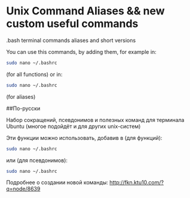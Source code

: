 # Unix Command Aliases && new custom useful commands #
.bash terminal commands aliases and short versions


You can use this commands, by adding them, for example in:
```bash
sudo nano ~/.bashrc
```
(for all functions) or in:
```bash
sudo nano ~/.bashrc
``` 
(for aliases)

##По-русски 

Набор сокращений, псевдонимов и полезных команд для терминала Ubuntu (многое подойдёт и для других unix-систем)

Эти функции можно использовать, добавив в (для функций):
```bash
sudo nano ~/.bashrc
```
или (для псевдонимов):
```bash
sudo nano ~/.bashrc
```

Подробнее о создании новой команды: http://fkn.ktu10.com/?q=node/8639